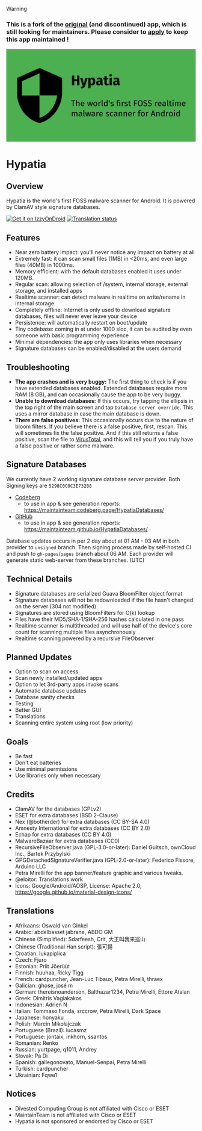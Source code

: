 > [!WARNING]
> ### This is a fork of the [original](https://github.com/Divested-Mobile/Hypatia) (and discontinued) app, **which is still looking for maintainers**. Please consider to [apply](https://github.com/MaintainTeam/Hypatia/issues/1) to keep this app maintained !

![Banner](./fastlane/metadata/android/en-US/images/featureGraphic.png)

Hypatia
=======

Overview
--------
Hypatia is the world's first FOSS malware scanner for Android. It is powered by ClamAV style signature databases.

<!-- [<img src="https://fdroid.gitlab.io/artwork/badge/get-it-on.png"
     alt="Get it on F-Droid"
     height="80">](https://f-droid.org/packages/us.spotco.malwarescanner/) -->
[<img src="https://gitlab.com/IzzyOnDroid/repo/-/raw/master/assets/IzzyOnDroid.png"
     alt="Get it on IzzyOnDroid"
     height="80">](https://apt.izzysoft.de/packages/org.maintainteam.hypatia/)
[<img src="https://hosted.weblate.org/widget/maintainteam/hypatia/287x66-grey.png"
     alt="Translation status"
     height="66">](https://hosted.weblate.org/projects/maintainteam/hypatia/)

Features
--------
- Near zero battery impact: you'll never notice any impact on battery at all
- Extremely fast: it can scan small files (1MB) in <20ms, and even large files (40MB) in 1000ms.
- Memory efficient: with the default databases enabled it uses under 120MB.
- Regular scan: allowing selection of /system, internal storage, external storage, and installed apps
- Realtime scanner: can detect malware in realtime on write/rename in internal storage
- Completely offline: Internet is only used to download signature databases, files will never ever leave your device
- Persistence: will automatically restart on boot/update
- Tiny codebase: coming in at under 1000 sloc, it can be audited by even someone with basic programming experience
- Minimal dependencies: the app only uses libraries when necessary
- Signature databases can be enabled/disabled at the users demand


Troubleshooting
------------------
- **The app crashes and is very buggy:**
The first thing to check is if you have extended databases enabled. Extended databases require more RAM (8 GB), and can occasionally cause the app to be very buggy.
- **Unable to download databases:**
If this occurs, try tapping the ellipsis in the top right of the main screen and tap `Database server override`. This uses a mirror database in case the main database is down.
- **There are false positives:**
This occasionally occurs due to the nature of bloom filters. If you believe there is a false positive, first, rescan. This will sometimes fix the false positive. And if this still returns a false positive, scan the file to [VirusTotal](https://www.virustotal.com/gui/home/upload), and this will tell you if you truly have a false positive or rather some malware.

Signature Databases
-------------------
We currently have 2 working signature database server provider. Both Signing keys are `5298C0C0C3E73288`

- [Codeberg](https://codeberg.org/MaintainTeam/HypatiaDatabases/)
  - to use in app & see generation reports: https://maintainteam.codeberg.page/HypatiaDatabases/
- [GitHub](https://github.com/MaintainTeam/HypatiaDatabases/)
  - to use in app & see generation reports: https://maintainteam.github.io/HypatiaDatabases/

Database updates occurs in per 2 day about at 01 AM - 03 AM in both provider to `unsigned` branch. Then signing process made by self-hosted CI and push to `gh-pages`/`pages` branch about 06 AM. Each provider will generate static web-server from these branches. (UTC)

Technical Details
------------------
- Signature databases are serialized Guava BloomFilter object format
- Signature databases will not be redownloaded if the file hasn't changed on the server (304 not modified)
- Signatures are stored using BloomFilters for O(k) lookup
- Files have their MD5/SHA-1/SHA-256 hashes calculated in one pass
- Realtime scanner is multithreaded and will use half of the device's core count for scanning multiple files asynchronously
- Realtime scanning powered by a recursive FileObserver

Planned Updates
----------------
- Option to scan on access
- Scan newly installed/updated apps
- Option to let 3rd-party apps invoke scans
- Automatic database updates
- Database sanity checks
- Testing
- Better GUI
- Translations
- Scanning entire system using root (low priority)

Goals
-----
- Be fast
- Don't eat batteries
- Use minimal permissions
- Use libraries only when necessary

Credits
-------
- ClamAV for the databases (GPLv2)
- ESET for extra databases (BSD 2-Clause)
- Nex (@botherder) for extra databases (CC BY-SA 4.0)
- Amnesty International for extra databases (CC BY 2.0)
- Echap for extra databases (CC BY 4.0)
- MalwareBazaar for extra databases (CC0)
- RecursiveFileObserver.java (GPL-3.0-or-later): Daniel Gultsch, ownCloud Inc., Bartek Przybylski
- GPGDetachedSignatureVerifier.java (GPL-2.0-or-later): Federico Fissore, Arduino LLC
- Petra Mirelli for the app banner/feature graphic and various tweaks.
- @eloitor: Translations work
- Icons: Google/Android/AOSP, License: Apache 2.0, https://google.github.io/material-design-icons/

Translations
------------
- Afrikaans: Oswald van Ginkel
- Arabic: abdelbasset jabrane, ABDO GM
- Chinese (Simplified): Sdarfeesh, Crit, 大王叫我来巡山
- Chinese (Traditional Han script): 張可揚
- Croatian: lukapiplica
- Czech: Fjuro
- Estonian: Priit Jõerüüt
- Finnish: huuhaa, Ricky Tigg
- French: cardpuncher, Jean-Luc Tibaux, Petra Mirelli, thraex
- Galician: ghose, josé m
- German: thereisnoanderson, Balthazar1234, Petra Mirelli, Ettore Atalan
- Greek: Dimitris Vagiakakos
- Indonesian: Adrien N
- Italian: Tommaso Fonda, srccrow, Petra Mirelli, Dark Space
- Japanese: honyaku
- Polish: Marcin Mikołajczak
- Portuguese (Brazil): lucasmz
- Portuguese: jontaix, inkhorn, ssantos
- Romanian: Renko
- Russian: yurtpage, q1011, Andrey
- Slovak: Pa Di
- Spanish: gallegonovato, Manuel-Senpai, Petra Mirelli
- Turkish: cardpuncher
- Ukrainian: Fqwe1

Notices
-------
- Divested Computing Group is not affiliated with Cisco or ESET
- MaintainTeam is not affiliated with Cisco or ESET
- Hypatia is not sponsored or endorsed by Cisco or ESET

